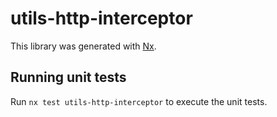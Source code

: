 # utils-http-interceptor

This library was generated with [Nx](https://nx.dev).

## Running unit tests

Run `nx test utils-http-interceptor` to execute the unit tests.
